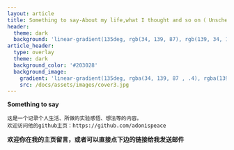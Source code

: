 ```yaml
---
layout: article
title: Something to say-About my life,what I thought and so on（ Unscheduled update）
header:
  theme: dark
  background: 'linear-gradient(135deg, rgb(34, 139, 87), rgb(139, 34, 139))'
article_header:
  type: overlay
  theme: dark
  background_color: '#203028'
  background_image:
    gradient: 'linear-gradient(135deg, rgba(34, 139, 87 , .4), rgba(139, 34, 139, .4))'
    src: /docs/assets/images/cover3.jpg
---
```



<!--more-->

<style>
  .page__header .header__brand path {
    fill: rgba(255, 255, 255, .95);
  }
</style>

**Something to say**


    这是一个记录个人生活、所做的实验感悟、想法等的内容。
	欢迎访问他的github主页：https://github.com/adonispeace
	
	

**欢迎你在我的主页留言，或者可以直接点下边的链接给我发送邮件**